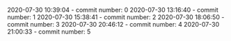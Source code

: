 2020-07-30 10:39:04 - commit number: 0
2020-07-30 13:16:40 - commit number: 1
2020-07-30 15:38:41 - commit number: 2
2020-07-30 18:06:50 - commit number: 3
2020-07-30 20:46:12 - commit number: 4
2020-07-30 21:00:33 - commit number: 5
